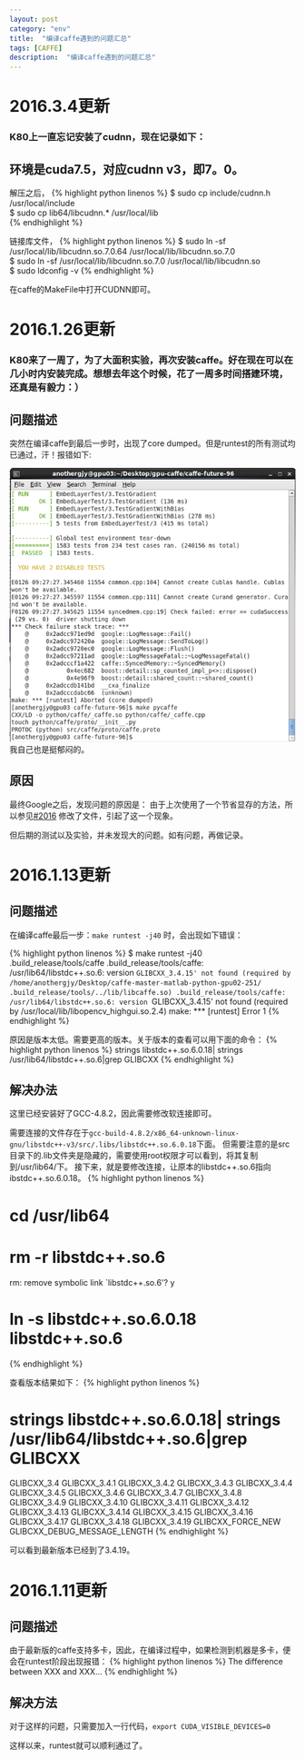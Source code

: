 ```yaml
---
layout: post
category: "env"
title:  "编译caffe遇到的问题汇总"
tags: [CAFFE]
description:  "编译caffe遇到的问题汇总"
---
```

# 2016.3.4更新
### K80上一直忘记安装了cudnn，现在记录如下：

## 环境是cuda7.5，对应cudnn v3，即7。0。

解压之后，
{% highlight python linenos %}
$ sudo cp include/cudnn.h /usr/local/include  
$ sudo cp lib64/libcudnn.* /usr/local/lib  
{% endhighlight %}

链接库文件，
{% highlight python linenos %}
$ sudo ln -sf /usr/local/lib/libcudnn.so.7.0.64 /usr/local/lib/libcudnn.so.7.0  
$ sudo ln -sf /usr/local/lib/libcudnn.so.7.0 /usr/local/lib/libcudnn.so  
$ sudo ldconfig -v 
{% endhighlight %}

在caffe的MakeFile中打开CUDNN即可。

# 2016.1.26更新

### K80来了一周了，为了大面积实验，再次安装caffe。好在现在可以在几小时内安装完成。想想去年这个时候，花了一周多时间搭建环境，还真是有毅力：）

## 问题描述

突然在编译caffe到最后一步时，出现了core dumped。但是runtest的所有测试均已通过，汗！报错如下:
<div align="center"><img src='../imgs/caffe_1.png' /></div>
我自己也是挺郁闷的。

## 原因

最终Google之后，发现问题的原因是：
由于上次使用了一个节省显存的方法，所以参见[#2016](https://github.com/BVLC/caffe/pull/2016) 修改了文件，引起了这一个现象。

但后期的测试以及实验，并未发现大的问题。如有问题，再做记录。



# 2016.1.13更新

## 问题描述

在编译caffe最后一步：```make runtest -j40``` 时，会出现如下错误：

{% highlight python linenos %}
$ make runtest -j40
.build_release/tools/caffe
.build_release/tools/caffe: /usr/lib64/libstdc++.so.6: version `GLIBCXX_3.4.15' not found (required by /home/anothergjy/Desktop/caffe-master-matlab-python-gpu02-251/
.build_release/tools/../lib/libcaffe.so)
.build_release/tools/caffe: /usr/lib64/libstdc++.so.6: version `GLIBCXX_3.4.15' not found (required by /usr/local/lib/libopencv_highgui.so.2.4)
make: *** [runtest] Error 1
{% endhighlight %}

原因是版本太低。需要更高的版本。关于版本的查看可以用下面的命令：
{% highlight python linenos %}
strings libstdc++.so.6.0.18| strings /usr/lib64/libstdc++.so.6|grep GLIBCXX
{% endhighlight %}
## 解决办法

这里已经安装好了GCC-4.8.2，因此需要修改软连接即可。

需要连接的文件存在于```gcc-build-4.8.2/x86_64-unknown-linux-gnu/libstdc++-v3/src/.libs/libstdc++.so.6.0.18```下面。
但需要注意的是src目录下的.lib文件夹是隐藏的，需要使用root权限才可以看到，将其复制到/usr/lib64/下。
接下来，就是要修改连接，让原本的libstdc++.so.6指向ibstdc++.so.6.0.18。
{% highlight python linenos %}
# cd /usr/lib64
# rm -r libstdc++.so.6
rm: remove symbolic link `libstdc++.so.6'? y
# ln -s libstdc++.so.6.0.18 libstdc++.so.6
{% endhighlight %}

查看版本结果如下：
{% highlight python linenos %}
# strings libstdc++.so.6.0.18| strings /usr/lib64/libstdc++.so.6|grep GLIBCXX
GLIBCXX_3.4
GLIBCXX_3.4.1
GLIBCXX_3.4.2
GLIBCXX_3.4.3
GLIBCXX_3.4.4
GLIBCXX_3.4.5
GLIBCXX_3.4.6
GLIBCXX_3.4.7
GLIBCXX_3.4.8
GLIBCXX_3.4.9
GLIBCXX_3.4.10
GLIBCXX_3.4.11
GLIBCXX_3.4.12
GLIBCXX_3.4.13
GLIBCXX_3.4.14
GLIBCXX_3.4.15
GLIBCXX_3.4.16
GLIBCXX_3.4.17
GLIBCXX_3.4.18
GLIBCXX_3.4.19
GLIBCXX_FORCE_NEW
GLIBCXX_DEBUG_MESSAGE_LENGTH
{% endhighlight %}

可以看到最新版本已经到了3.4.19。

# 2016.1.11更新

## 问题描述

由于最新版的caffe支持多卡，因此，在编译过程中，如果检测到机器是多卡，便会在runtest阶段出现报错：
{% highlight python linenos %}
	The difference between XXX and XXX...
{% endhighlight %}

## 解决方法
对于这样的问题，只需要加入一行代码，```export CUDA_VISIBLE_DEVICES=0```

这样以来，runtest就可以顺利通过了。











